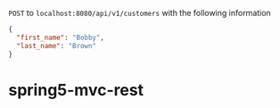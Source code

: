 ```POST``` to ```localhost:8080/api/v1/customers``` with the following information
```json
{
  "first_name": "Bobby",
  "last_name": "Brown"
}
```
# spring5-mvc-rest
